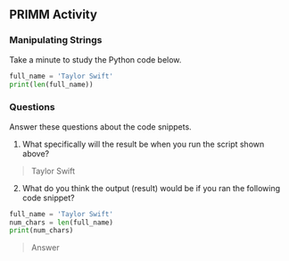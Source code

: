 ## PRIMM Activity
### Manipulating Strings

Take a minute to study the Python code below.

```python
full_name = 'Taylor Swift'
print(len(full_name))
```

### Questions
Answer these questions about the code snippets.  

1. What specifically will the result be when you run the script shown above?  
> Taylor Swift


2. What do you think the output (result) would be if you ran the following code snippet?
```python
full_name = 'Taylor Swift'
num_chars = len(full_name)
print(num_chars)
```
> Answer 
